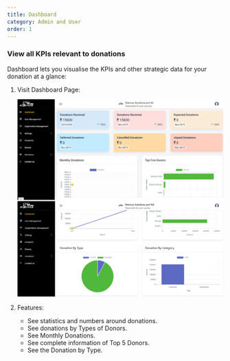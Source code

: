 ```yaml
---
title: Dashboard
category: Admin and User
order: 1
---
```


### View all KPIs relevant to donations

Dashboard lets you visualise the KPIs and other strategic data for your donation at a glance:

  
    
1. Visit Dashboard Page:

    ![SMTP_Page](../../images/gokarma_dashboard1.png)
    ![SMTP_Page](../../images/gokarma_dashboard2.png)


2. Features:

    * See statistics and numbers around donations.
    * See donations by Types of Donors.
    * See Monthly Donations.
    * See complete information of Top 5 Donors.
    * See the Donation by Type. 